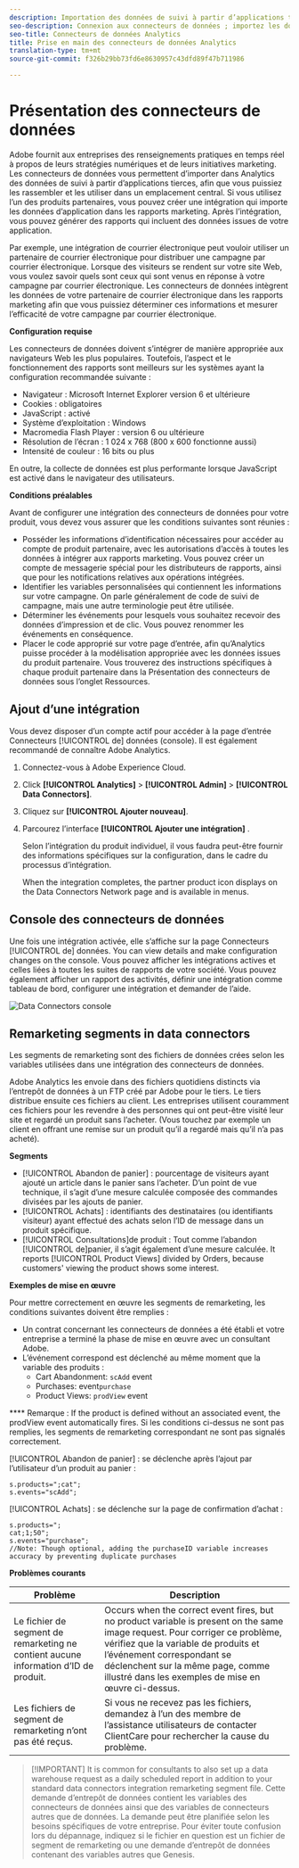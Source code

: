 ```yaml
---
description: Importation des données de suivi à partir d’applications tierces dans Analytics.
seo-description: Connexion aux connecteurs de données ; importez les données de suivi des applications tierces dans Analytics, ajoutez des intégrations, des connecteurs de données Console.
seo-title: Connecteurs de données Analytics
title: Prise en main des connecteurs de données Analytics
translation-type: tm+mt
source-git-commit: f326b29bb73fd6e8630957c43dfd89f47b711986

---
```



# Présentation des connecteurs de données

Adobe fournit aux entreprises des renseignements pratiques en temps réel à propos de leurs stratégies numériques et de leurs initiatives marketing. Les connecteurs de données vous permettent d’importer dans Analytics des données de suivi à partir d’applications tierces, afin que vous puissiez les rassembler et les utiliser dans un emplacement central. Si vous utilisez l’un des produits partenaires, vous pouvez créer une intégration qui importe les données d’application dans les rapports marketing. Après l’intégration, vous pouvez générer des rapports qui incluent des données issues de votre application.

Par exemple, une intégration de courrier électronique peut vouloir utiliser un partenaire de courrier électronique pour distribuer une campagne par courrier électronique. Lorsque des visiteurs se rendent sur votre site Web, vous voulez savoir quels sont ceux qui sont venus en réponse à votre campagne par courrier électronique. Les connecteurs de données intègrent les données de votre partenaire de courrier électronique dans les rapports marketing afin que vous puissiez déterminer ces informations et mesurer l’efficacité de votre campagne par courrier électronique.

**Configuration requise**

Les connecteurs de données doivent s’intégrer de manière appropriée aux navigateurs Web les plus populaires. Toutefois, l’aspect et le fonctionnement des rapports sont meilleurs sur les systèmes ayant la configuration recommandée suivante :

* Navigateur : Microsoft Internet Explorer version 6 et ultérieure
* Cookies : obligatoires
* JavaScript : activé
* Système d’exploitation : Windows
* Macromedia Flash Player : version 6 ou ultérieure
* Résolution de l’écran : 1 024 x 768 (800 x 600 fonctionne aussi)
* Intensité de couleur : 16 bits ou plus

En outre, la collecte de données est plus performante lorsque JavaScript est activé dans le navigateur des utilisateurs.

**Conditions préalables**

Avant de configurer une intégration des connecteurs de données pour votre produit, vous devez vous assurer que les conditions suivantes sont réunies :

* Posséder les informations d’identification nécessaires pour accéder au compte de produit partenaire, avec les autorisations d’accès à toutes les données à intégrer aux rapports marketing. Vous pouvez créer un compte de messagerie spécial pour les distributeurs de rapports, ainsi que pour les notifications relatives aux opérations intégrées.
* Identifier les variables personnalisées qui contiennent les informations sur votre campagne. On parle généralement de code de suivi de campagne, mais une autre terminologie peut être utilisée.
* Déterminer les événements pour lesquels vous souhaitez recevoir des données d’impression et de clic. Vous pouvez renommer les événements en conséquence.
* Placer le code approprié sur votre page d’entrée, afin qu’Analytics puisse procéder à la modélisation appropriée avec les données issues du produit partenaire. Vous trouverez des instructions spécifiques à chaque produit partenaire dans la Présentation des connecteurs de données sous l’onglet Ressources.

## Ajout d’une intégration

Vous devez disposer d’un compte actif pour accéder à la page d’entrée Connecteurs [!UICONTROL de] données (console). Il est également recommandé de connaître Adobe Analytics.

1. Connectez-vous à Adobe Experience Cloud.
1. Click **[!UICONTROL Analytics]** &gt; **[!UICONTROL Admin]** &gt; **[!UICONTROL Data Connectors]**.
1. Cliquez sur **[!UICONTROL Ajouter nouveau]**.
1. Parcourez l’interface **[!UICONTROL Ajouter une intégration]** .

   Selon l’intégration du produit individuel, il vous faudra peut-être fournir des informations spécifiques sur la configuration, dans le cadre du processus d’intégration.

   When the integration completes, the partner product icon displays on the Data Connectors Network page and is available in menus.

## Console des connecteurs de données

Une fois une intégration activée, elle s’affiche sur la page Connecteurs [!UICONTROL de] données. You can view details and make configuration changes on the console. Vous pouvez afficher les intégrations actives et celles liées à toutes les suites de rapports de votre société. Vous pouvez également afficher un rapport des activités, définir une intégration comme tableau de bord, configurer une intégration et demander de l’aide.

![Data Connectors console](assets/data-connectors-console.png)

## Remarketing segments in data connectors

Les segments de remarketing sont des fichiers de données crées selon les variables utilisées dans une intégration des connecteurs de données.

Adobe Analytics les envoie dans des fichiers quotidiens distincts via l’entrepôt de données à un FTP créé par Adobe pour le tiers. Le tiers distribue ensuite ces fichiers au client. Les entreprises utilisent couramment ces fichiers pour les revendre à des personnes qui ont peut-être visité leur site et regardé un produit sans l’acheter. (Vous touchez par exemple un client en offrant une remise sur un produit qu’il a regardé mais qu’il n’a pas acheté).

**Segments**

* [!UICONTROL Abandon de panier] : pourcentage de visiteurs ayant ajouté un article dans le panier sans l’acheter. D’un point de vue technique, il s’agit d’une mesure calculée composée des commandes divisées par les ajouts de panier.
* [!UICONTROL Achats] : identifiants des destinataires (ou identifiants visiteur) ayant effectué des achats selon l’ID de message dans un produit spécifique.
* [!UICONTROL Consultations]de produit : Tout comme l’abandon [!UICONTROL de]panier, il s’agit également d’une mesure calculée. It reports [!UICONTROL Product Views] divided by Orders, because customers' viewing the product shows some interest.

**Exemples de mise en œuvre**

Pour mettre correctement en œuvre les segments de remarketing, les conditions suivantes doivent être remplies :

* Un contrat concernant les connecteurs de données a été établi et votre entreprise a terminé la phase de mise en œuvre avec un consultant Adobe.
* L’événement correspond est déclenché au même moment que la variable des produits :
   * Cart Abandonment: `scAdd` event
   * Purchases:  event`purchase`
   * Product Views: `prodView` event

**** Remarque : If the product is defined without an associated event, the prodView event automatically fires.
Si les conditions ci-dessus ne sont pas remplies, les segments de remarketing correspondant ne sont pas signalés correctement.

[!UICONTROL Abandon de panier] : se déclenche après l’ajout par l’utilisateur d’un produit au panier :

```
s.products=";cat";
s.events="scAdd";
```

[!UICONTROL Achats] : se déclenche sur la page de confirmation d’achat :

```
s.products=";
cat;1;50";
s.events="purchase";
//Note: Though optional, adding the purchaseID variable increases accuracy by preventing duplicate purchases
```

**Problèmes courants**

| Problème | Description |
| -----------| ---------- |  
| Le fichier de segment de remarketing ne contient aucune information d’ID de produit. | Occurs when the correct event fires, but no product variable is present on the same image request. Pour corriger ce problème, vérifiez que la variable de produits et l’événement correspondant se déclenchent sur la même page, comme illustré dans les exemples de mise en œuvre ci-dessus. |
| Les fichiers de segment de remarketing n’ont pas été reçus. | Si vous ne recevez pas les fichiers, demandez à l’un des membre de l’assistance utilisateurs de contacter ClientCare pour rechercher la cause du problème. |


> [!IMPORTANT] It is common for consultants to also set up a data warehouse request as a daily scheduled report in addition to your standard data connectors integration remarketing segment file. Cette demande d’entrepôt de données contient les variables des connecteurs de données ainsi que des variables de connecteurs autres que de données. La demande peut être planifiée selon les besoins spécifiques de votre entreprise. Pour éviter toute confusion lors du dépannage, indiquez si le fichier en question est un fichier de segment de remarketing ou une demande d’entrepôt de données contenant des variables autres que Genesis.
